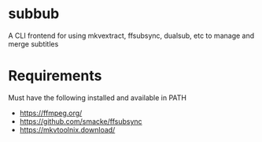 # subbub

A CLI frontend for using mkvextract, ffsubsync, dualsub, etc to manage and merge subtitles

# Requirements

Must have the following installed and available in PATH

- https://ffmpeg.org/
- https://github.com/smacke/ffsubsync
- https://mkvtoolnix.download/
